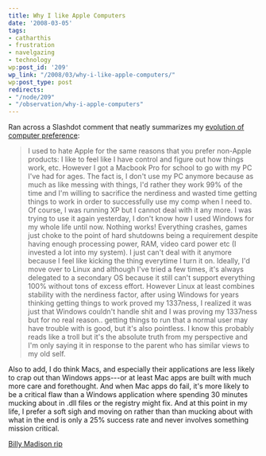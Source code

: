 ```yaml
---
title: Why I like Apple Computers
date: '2008-03-05'
tags:
- catharthis
- frustration
- navelgazing
- technology
wp:post_id: '209'
wp_link: "/2008/03/why-i-like-apple-computers/"
wp:post_type: post
redirects:
- "/node/209"
- "/observation/why-i-apple-computers"
---
```


Ran across a Slashdot comment that neatly summarizes my [evolution of computer preference](http://apple.slashdot.org/comments.pl?sid=473622&cid=22623782):

>

> I used to hate Apple for the same reasons that you prefer non-Apple products: I like to feel like I have control and figure out how things work, etc. However I got a Macbook Pro for school to go with my PC I've had for ages. The fact is, I don't use my PC anymore because as much as like messing with things, I'd rather they work 99% of the time and I'm willing to sacrifice the nerdiness and wasted time getting things to work in order to successfully use my comp when I need to. Of course, I was running XP but I cannot deal with it any more. I was trying to use it again yesterday, I don't know how I used Windows for my whole life until now. Nothing works! Everything crashes, games just choke to the point of hard shutdowns being a requirement despite having enough processing power, RAM, video card power etc (I invested a lot into my system). I just can't deal with it anymore because I feel like kicking the thing everytime I turn it on. Ideally, I'd move over to Linux and although I've tried a few times, it's always delegated to a secondary OS because it still can't support everything 100% without tons of excess effort. However Linux at least combines stability with the nerdiness factor, after using Windows for years thinking getting things to work proved my 1337ness, I realized it was just that Windows couldn't handle shit and I was proving my 1337ness but for no real reason.. getting things to run that a normal user may have trouble with is good, but it's also pointless. I know this probably reads like a troll but it's the absolute truth from my perspective and I'm only saying it in response to the parent who has similar views to my old self.

Also to add, I do think Macs, and especially their applications are less likely to crap out than Windows apps---or at least Mac apps are built with much more care and forethought. And when Mac apps do fail, it's more likely to be a critical flaw than a Windows application where spending 30 minutes mucking about in .dll files or the registry might fix. And at this point in my life, I prefer a soft sigh and moving on rather than than mucking about with what in the end is only a 25% success rate and never involves something mission critical.

[Billy Madison rip](http://www.iucn-tftsg.org/?billy_madison)
